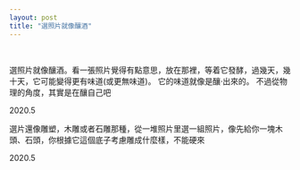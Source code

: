 ```yaml
---
layout: post
title: "選照片就像釀酒"
---
```


  
&nbsp;
&nbsp;




選照片就像釀酒。看一張照片覺得有點意思，放在那裡，等着它發酵，過幾天，幾十天，它可能變得更有味道(或更無味道)。
它的味道就像是釀·出來的。
不過從物理的角度，其實是在釀自己吧

2020.5

選片還像雕塑，木雕或者石雕那種，從一堆照片里選一組照片，像先給你一塊木頭、石頭，你根據它這個底子考慮雕成什麼樣，不能硬來

2020.5